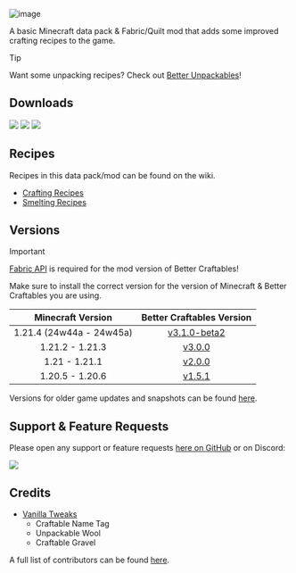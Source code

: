 ![image](https://i.imgur.com/5r2Gk1I.png)

A basic Minecraft data pack & Fabric/Quilt mod that adds some improved crafting recipes to the game.

> [!TIP]
> Want some unpacking recipes? Check out [Better Unpackables](https://modrinth.com/datapack/better-unpackables)!

## Downloads

[![](https://img.shields.io/modrinth/dt/BLG002oq?label=Modrinth&style=for-the-badge&color=00AF5C&logo=modrinth)](https://modrinth.com/datapack/better-craftables/)
[![](https://img.shields.io/github/downloads/Classic36-Media/Better-Craftables/total?label=GitHub&style=for-the-badge&color=181717&logo=github)](https://github.com/Classic36-Media/Better-Craftables/releases)
[![](https://img.shields.io/spiget/downloads/108728?label=SpigotMC&style=for-the-badge&color=ED8106&logo=spigotmc)](https://www.spigotmc.org/resources/better-craftables.108728/)

## Recipes

Recipes in this data pack/mod can be found on the wiki.

* [Crafting Recipes](https://github.com/Classic36-Media/Better-Craftables/wiki/Crafting-Recipes)
* [Smelting Recipes](https://github.com/Classic36-Media/Better-Craftables/wiki/Smelting-Recipes)

## Versions

> [!IMPORTANT]
> [Fabric API](https://modrinth.com/mod/fabric-api) is required for the mod version of Better Craftables!
>
> Make sure to install the correct version for the version of Minecraft & Better Craftables you are using.

| Minecraft Version | Better Craftables Version |
| :--: | :--: |
| 1.21.4 (24w44a - 24w45a) |  [v3.1.0-beta2](https://github.com/Classic36-Media/Better-Craftables/releases/tag/v3.1.0-beta2) |
| 1.21.2 - 1.21.3 |  [v3.0.0](https://github.com/Classic36-Media/Better-Craftables/releases/tag/v3.0.0) |
| 1.21 - 1.21.1 |  [v2.0.0](https://github.com/Classic36-Media/Better-Craftables/releases/tag/v2.0.0) |
| 1.20.5 - 1.20.6 |  [v1.5.1](https://github.com/Classic36-Media/Better-Craftables/releases/tag/v1.5.1) |

Versions for older game updates and snapshots can be found [here](https://github.com/Classic36-Media/Better-Craftables/wiki/Versions).

## Support & Feature Requests
Please open any support or feature requests [here on GitHub](https://github.com/Classic36-Media/Better-Craftables/issues/new/choose) or on Discord:

[![](https://img.shields.io/discord/1107084025442607206?label=Discord&style=for-the-badge&color=5865F2&logo=discord)](https://discord.gg/vZJSDjPcmu)

## Credits
* [Vanilla Tweaks](https://vanillatweaks.net/)
	* Craftable Name Tag
	* Unpackable Wool
	* Craftable Gravel

A full list of contributors can be found [here](https://github.com/Classic36-Media/Better-Craftables/wiki/Credits).